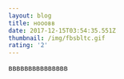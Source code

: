 ```yaml
---
layout: blog
title: нооовв
date: 2017-12-15T03:54:35.551Z
thumbnail: /img/fbsbltc.gif
rating: '2'
---
```

ввввввввввввввв
